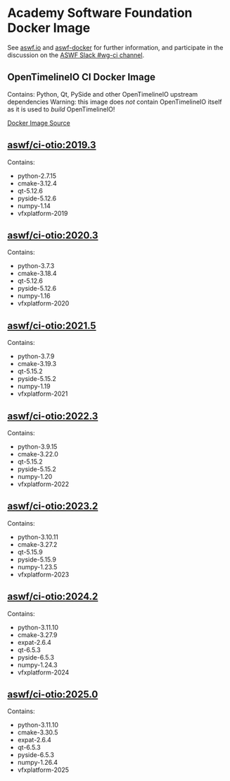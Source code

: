 <!--
Copyright (c) Contributors to the aswf-docker Project. All rights reserved.
SPDX-License-Identifier: Apache-2.0

Warning: this file is automatically generated from a template!
-->

# Academy Software Foundation Docker Image

See [aswf.io](https://aswf.io) and [aswf-docker](https://github.com/AcademySoftwareFoundation/aswf-docker)
for further information, and participate in the discussion on the
[ASWF Slack #wg-ci channel](https://academysoftwarefdn.slack.com/archives/C0169RX7MMK).

## OpenTimelineIO CI Docker Image

Contains: Python, Qt, PySide and other OpenTimelineIO upstream dependencies
Warning: this image does *not* contain OpenTimelineIO itself as it is used to *build* OpenTimelineIO!

[Docker Image Source](https://github.com/AcademySoftwareFoundation/aswf-docker/blob/main/ci-otio/Dockerfile)

## [aswf/ci-otio:2019.3](https://hub.docker.com/r/aswf/ci-otio/tags?page=1&name=2019.3)

Contains:
* python-2.7.15
* cmake-3.12.4
* qt-5.12.6
* pyside-5.12.6
* numpy-1.14
* vfxplatform-2019

## [aswf/ci-otio:2020.3](https://hub.docker.com/r/aswf/ci-otio/tags?page=1&name=2020.3)

Contains:
* python-3.7.3
* cmake-3.18.4
* qt-5.12.6
* pyside-5.12.6
* numpy-1.16
* vfxplatform-2020

## [aswf/ci-otio:2021.5](https://hub.docker.com/r/aswf/ci-otio/tags?page=1&name=2021.5)

Contains:
* python-3.7.9
* cmake-3.19.3
* qt-5.15.2
* pyside-5.15.2
* numpy-1.19
* vfxplatform-2021

## [aswf/ci-otio:2022.3](https://hub.docker.com/r/aswf/ci-otio/tags?page=1&name=2022.3)

Contains:
* python-3.9.15
* cmake-3.22.0
* qt-5.15.2
* pyside-5.15.2
* numpy-1.20
* vfxplatform-2022

## [aswf/ci-otio:2023.2](https://hub.docker.com/r/aswf/ci-otio/tags?page=1&name=2023.2)

Contains:
* python-3.10.11
* cmake-3.27.2
* qt-5.15.9
* pyside-5.15.9
* numpy-1.23.5
* vfxplatform-2023

## [aswf/ci-otio:2024.2](https://hub.docker.com/r/aswf/ci-otio/tags?page=1&name=2024.2)

Contains:
* python-3.11.10
* cmake-3.27.9
* expat-2.6.4
* qt-6.5.3
* pyside-6.5.3
* numpy-1.24.3
* vfxplatform-2024

## [aswf/ci-otio:2025.0](https://hub.docker.com/r/aswf/ci-otio/tags?page=1&name=2025.0)

Contains:
* python-3.11.10
* cmake-3.30.5
* expat-2.6.4
* qt-6.5.3
* pyside-6.5.3
* numpy-1.26.4
* vfxplatform-2025

